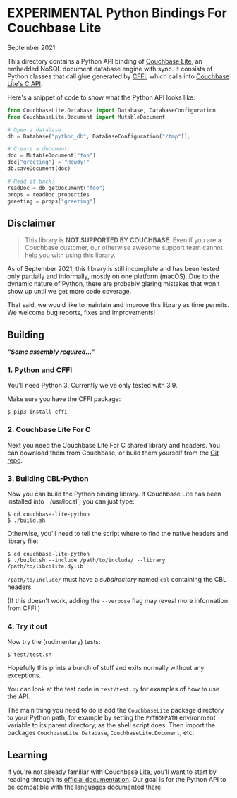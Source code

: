 # EXPERIMENTAL Python Bindings For Couchbase Lite

September 2021

This directory contains a Python API binding of [Couchbase Lite][CBL], an embedded NoSQL document database engine with sync. It consists of Python classes that call glue generated by [CFFI][CFFI], which calls into [Couchbase Lite's C API][CBL_C].

Here's a snippet of code to show what the Python API looks like:

```python
from CouchbaseLite.Database import Database, DatabaseConfiguration
from CouchbaseLite.Document import MutableDocument

# Open a database:
db = Database("python_db", DatabaseConfiguration("/tmp"));

# Create a document:
doc = MutableDocument("foo")
doc["greeting"] = "Howdy!"
db.saveDocument(doc)

# Read it back:
readDoc = db.getDocument("foo")
props = readDoc.properties
greeting = props["greeting"]
```

## Disclaimer

> This library is **NOT SUPPORTED BY COUCHBASE**. Even if you are a Couchbase customer, our otherwise awesome support team cannot help you with using this library.

As of September 2021, this library is still incomplete and has been tested only partially and informally, mostly on one platform (macOS). Due to the dynamic nature of Python, there are probably glaring mistakes that won't show up until we get more code coverage.

That said, we would like to maintain and improve this library as time permits. We welcome bug reports, fixes and improvements!

## Building

**_"Some assembly required..."_**

### 1. Python and CFFI

You'll need Python 3. Currently we've only tested with 3.9.

Make sure you have the CFFI package:

    $ pip3 install cffi

### 2. Couchbase Lite For C

Next you need the Couchbase Lite For C shared library and headers. You can download them from Couchbase, or build them yourself from the [Git repo][CBL_C].

### 3. Building CBL-Python

Now you can build the Python binding library. If Couchbase Lite has been installed into ``/usr/local`, you can just type:

    $ cd couchbase-lite-python
    $ ./build.sh

Otherwise, you'll need to tell the script where to find the native headers and library file:

    $ cd couchbase-lite-python
    $ ./build.sh --include /path/to/include/ --library /path/to/libcblite.dylib

`/path/to/include/` must have a _subdirectory_ named `cbl` containing the CBL headers.

(If this doesn't work, adding the `--verbose` flag may reveal more information from CFFI.)

### 4. Try it out

Now try the (rudimentary) tests:

    $ test/test.sh

Hopefully this prints a bunch of stuff and exits normally without any exceptions.

You can look at the test code in `test/test.py` for examples of how to use the API. 

The main thing you need to do is add the `CouchbaseLite` package directory to your Python path, for example by setting the `PYTHONPATH` environment variable to its parent directory, as the shell script does. Then import the packages `CouchbaseLite.Database`, `CouchbaseLite.Document`, etc.

## Learning

If you're not already familiar with Couchbase Lite, you'll want to start by reading through its
[official documentation][CBLDOCS]. Our goal is for the Python API to be compatible with the languages documented there.


[CBL]: https://www.couchbase.com/products/lite
[CBL_C]: https://github.com/couchbaselabs/couchbase-lite-C
[CFFI]: https://cffi.readthedocs.io/en/latest/index.html
[CBLDOCS]: https://docs.couchbase.com/couchbase-lite/current/introduction.html

